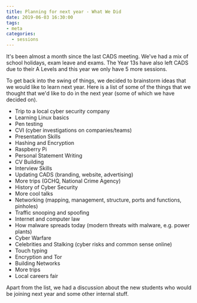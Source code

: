 ```yaml
---
title: Planning for next year - What We Did
date: 2019-06-03 16:30:00
tags:
- meta
categories:
  - sessions
---
```


It's been almost a month since the last CADS meeting. We've had a mix of school holidays, exam leave and exams. The Year 13s have also left CADS due to their A Levels and this year we only have 5 more sessions.

To get back into the swing of things, we decided to brainstorm ideas that we would like to learn next year. Here is a list of some of the things that we thought that we'd like to do in the next year (some of which we have decided on).

* Trip to a local cyber security company
* Learning Linux basics
* Pen testing
* CVI (cyber investigations on companies/teams)
* Presentation Skills
* Hashing and Encryption
* Raspberry Pi
* Personal Statement Writing
* CV Building
* Interview Skills
* Updating CADS (branding, website, advertising)
* More trips (GCHQ, National Crime Agency)
* History of Cyber Security
* More cool talks
* Networking (mapping, management, structure, ports and functions, pinholes)
* Traffic snooping and spoofing
* Internet and computer law
* How malware spreads today (modern threats with malware, e.g. power plants)
* Cyber Warfare
* Celebrities and Stalking (cyber risks and common sense online)
* Touch typing
* Encryption and Tor
* Building Networks
* More trips
* Local careers fair

Apart from the list, we had a discussion about the new students who would be joining next year and some other internal stuff.